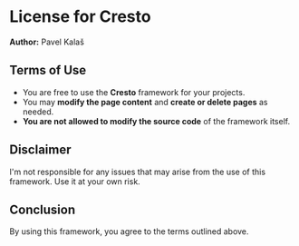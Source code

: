 # License for Cresto

**Author:** Pavel Kalaš

## Terms of Use

- You are free to use the **Cresto** framework for your projects.
- You may **modify the page content** and **create or delete pages** as needed.
- **You are not allowed to modify the source code** of the framework itself.

## Disclaimer

I'm not responsible for any issues that may arise from the use of this framework. Use it at your own risk.

## Conclusion

By using this framework, you agree to the terms outlined above.
